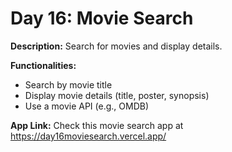 # Day 16: Movie Search

**Description:** Search for movies and display details.

**Functionalities:**

- Search by movie title
- Display movie details (title, poster, synopsis)
- Use a movie API (e.g., OMDB)

**App Link:** Check this movie search app at https://day16moviesearch.vercel.app/
